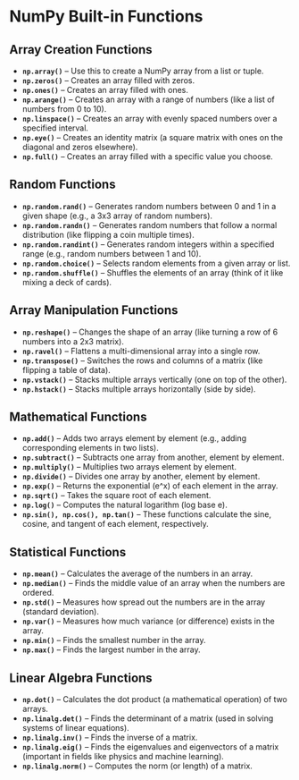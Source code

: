 # NumPy Built-in Functions

## Array Creation Functions
- **`np.array()`** – Use this to create a NumPy array from a list or tuple.
- **`np.zeros()`** – Creates an array filled with zeros.
- **`np.ones()`** – Creates an array filled with ones.
- **`np.arange()`** – Creates an array with a range of numbers (like a list of numbers from 0 to 10).
- **`np.linspace()`** – Creates an array with evenly spaced numbers over a specified interval.
- **`np.eye()`** – Creates an identity matrix (a square matrix with ones on the diagonal and zeros elsewhere).
- **`np.full()`** – Creates an array filled with a specific value you choose.

## Random Functions
- **`np.random.rand()`** – Generates random numbers between 0 and 1 in a given shape (e.g., a 3x3 array of random numbers).
- **`np.random.randn()`** – Generates random numbers that follow a normal distribution (like flipping a coin multiple times).
- **`np.random.randint()`** – Generates random integers within a specified range (e.g., random numbers between 1 and 10).
- **`np.random.choice()`** – Selects random elements from a given array or list.
- **`np.random.shuffle()`** – Shuffles the elements of an array (think of it like mixing a deck of cards).

## Array Manipulation Functions
- **`np.reshape()`** – Changes the shape of an array (like turning a row of 6 numbers into a 2x3 matrix).
- **`np.ravel()`** – Flattens a multi-dimensional array into a single row.
- **`np.transpose()`** – Switches the rows and columns of a matrix (like flipping a table of data).
- **`np.vstack()`** – Stacks multiple arrays vertically (one on top of the other).
- **`np.hstack()`** – Stacks multiple arrays horizontally (side by side).

## Mathematical Functions
- **`np.add()`** – Adds two arrays element by element (e.g., adding corresponding elements in two lists).
- **`np.subtract()`** – Subtracts one array from another, element by element.
- **`np.multiply()`** – Multiplies two arrays element by element.
- **`np.divide()`** – Divides one array by another, element by element.
- **`np.exp()`** – Returns the exponential (e^x) of each element in the array.
- **`np.sqrt()`** – Takes the square root of each element.
- **`np.log()`** – Computes the natural logarithm (log base e).
- **`np.sin(), np.cos(), np.tan()`** – These functions calculate the sine, cosine, and tangent of each element, respectively.

## Statistical Functions
- **`np.mean()`** – Calculates the average of the numbers in an array.
- **`np.median()`** – Finds the middle value of an array when the numbers are ordered.
- **`np.std()`** – Measures how spread out the numbers are in the array (standard deviation).
- **`np.var()`** – Measures how much variance (or difference) exists in the array.
- **`np.min()`** – Finds the smallest number in the array.
- **`np.max()`** – Finds the largest number in the array.

## Linear Algebra Functions
- **`np.dot()`** – Calculates the dot product (a mathematical operation) of two arrays.
- **`np.linalg.det()`** – Finds the determinant of a matrix (used in solving systems of linear equations).
- **`np.linalg.inv()`** – Finds the inverse of a matrix.
- **`np.linalg.eig()`** – Finds the eigenvalues and eigenvectors of a matrix (important in fields like physics and machine learning).
- **`np.linalg.norm()`** – Computes the norm (or length) of a matrix.
